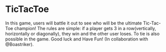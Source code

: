 # TicTacToe
In this game, users will battle it out to see who will be the ultimate Tic-Tac-Toe champion! The rules are simple: if a player gets 3 in a row(vertically, horizontally or diagonally), they win and the other user loses. To tie is also possible in the game. Good luck and Have Fun! (In collaboration with @Boastriker).
